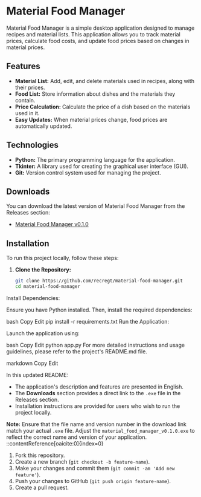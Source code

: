# Material Food Manager

Material Food Manager is a simple desktop application designed to manage recipes and material lists. This application allows you to track material prices, calculate food costs, and update food prices based on changes in material prices.

## Features

- **Material List:** Add, edit, and delete materials used in recipes, along with their prices.
- **Food List:** Store information about dishes and the materials they contain.
- **Price Calculation:** Calculate the price of a dish based on the materials used in it.
- **Easy Updates:** When material prices change, food prices are automatically updated.

## Technologies

- **Python:** The primary programming language for the application.
- **Tkinter:** A library used for creating the graphical user interface (GUI).
- **Git:** Version control system used for managing the project.

## Downloads

You can download the latest version of Material Food Manager from the Releases section:

- [Material Food Manager v0.1.0]([https://github.com/recregt/material-food-manager/releases/download/v0.1.0/material_food_manager_v0.1.0.exe](https://github.com/recregt/material-food-manager/releases/download/v0.1.0/food_price_calculator.exe))

## Installation

To run this project locally, follow these steps:

1. **Clone the Repository:**

   ```bash
   git clone https://github.com/recregt/material-food-manager.git
   cd material-food-manager
Install Dependencies:

Ensure you have Python installed. Then, install the required dependencies:

bash
Copy
Edit
pip install -r requirements.txt
Run the Application:

Launch the application using:

bash
Copy
Edit
python app.py
For more detailed instructions and usage guidelines, please refer to the project's README.md file.

markdown
Copy
Edit

In this updated README:

- The application's description and features are presented in English.
- The **Downloads** section provides a direct link to the `.exe` file in the Releases section.
- Installation instructions are provided for users who wish to run the project locally.

**Note:** Ensure that the file name and version number in the download link match your actual `.exe` file. Adjust the `material_food_manager_v0.1.0.exe` to reflect the correct name and version of your application.
::contentReference[oaicite:0]{index=0}
 

1. Fork this repository.
2. Create a new branch (`git checkout -b feature-name`).
3. Make your changes and commit them (`git commit -am 'Add new feature'`).
4. Push your changes to GitHub (`git push origin feature-name`).
5. Create a pull request.
